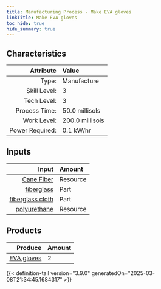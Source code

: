 ```yaml
---
title: Manufacturing Process - Make EVA gloves
linkTitle: Make EVA gloves
toc_hide: true
hide_summary: true
---
```

<!-- This is generated by the MarsSim HelpGenertor, do not edit. -->


## Characteristics

| Attribute      | Value |
|--------:|:------|
|Type:|Manufacture|
|Skill Level:|3|
|Tech Level:|3|
|Process Time:|50.0 millisols|
|Work Level:|200.0 millisols|
|Power Required:|0.1 kW/hr|

## Inputs

| Input      | Amount |
|--------:|:------|
|[Cane Fiber](/docs/definitions/resource/cane-fiber)|Resource|0.1 kg|
|[fiberglass](/docs/definitions/part/fiberglass)|Part|1|
|[fiberglass cloth](/docs/definitions/part/fiberglass-cloth)|Part|1|
|[polyurethane](/docs/definitions/resource/polyurethane)|Resource|0.05 kg|

## Products


| Produce      | Amount |
|--------:|:------|
|[EVA gloves](/docs/definitions/part/eva-gloves)|2|



{{< definition-tail version="3.9.0" generatedOn="2025-03-08T21:34:45.1684317" >}}



